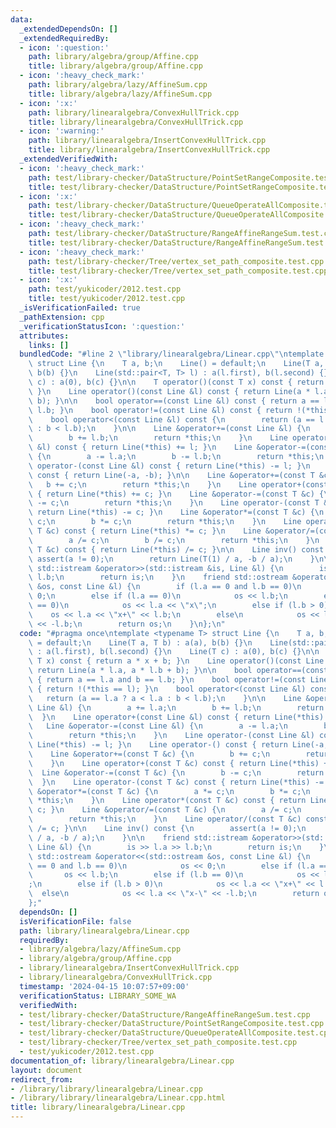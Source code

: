 ```yaml
---
data:
  _extendedDependsOn: []
  _extendedRequiredBy:
  - icon: ':question:'
    path: library/algebra/group/Affine.cpp
    title: library/algebra/group/Affine.cpp
  - icon: ':heavy_check_mark:'
    path: library/algebra/lazy/AffineSum.cpp
    title: library/algebra/lazy/AffineSum.cpp
  - icon: ':x:'
    path: library/linearalgebra/ConvexHullTrick.cpp
    title: library/linearalgebra/ConvexHullTrick.cpp
  - icon: ':warning:'
    path: library/linearalgebra/InsertConvexHullTrick.cpp
    title: library/linearalgebra/InsertConvexHullTrick.cpp
  _extendedVerifiedWith:
  - icon: ':heavy_check_mark:'
    path: test/library-checker/DataStructure/PointSetRangeComposite.test.cpp
    title: test/library-checker/DataStructure/PointSetRangeComposite.test.cpp
  - icon: ':x:'
    path: test/library-checker/DataStructure/QueueOperateAllComposite.test.cpp
    title: test/library-checker/DataStructure/QueueOperateAllComposite.test.cpp
  - icon: ':heavy_check_mark:'
    path: test/library-checker/DataStructure/RangeAffineRangeSum.test.cpp
    title: test/library-checker/DataStructure/RangeAffineRangeSum.test.cpp
  - icon: ':heavy_check_mark:'
    path: test/library-checker/Tree/vertex_set_path_composite.test.cpp
    title: test/library-checker/Tree/vertex_set_path_composite.test.cpp
  - icon: ':x:'
    path: test/yukicoder/2012.test.cpp
    title: test/yukicoder/2012.test.cpp
  _isVerificationFailed: true
  _pathExtension: cpp
  _verificationStatusIcon: ':question:'
  attributes:
    links: []
  bundledCode: "#line 2 \"library/linearalgebra/Linear.cpp\"\ntemplate <typename T>\
    \ struct Line {\n    T a, b;\n    Line() = default;\n    Line(T a, T b) : a(a),\
    \ b(b) {}\n    Line(std::pair<T, T> l) : a(l.first), b(l.second) {}\n    Line(T\
    \ c) : a(0), b(c) {}\n\n    T operator()(const T x) const { return a * x + b;\
    \ }\n    Line operator()(const Line &l) const { return Line(a * l.a, a * l.b +\
    \ b); }\n\n    bool operator==(const Line &l) const { return a == l.a and b ==\
    \ l.b; }\n    bool operator!=(const Line &l) const { return !(*this == l); }\n\
    \    bool operator<(const Line &l) const {\n        return (a == l.a ? a < l.a\
    \ : b < l.b);\n    }\n\n    Line &operator+=(const Line &l) {\n        a += l.a;\n\
    \        b += l.b;\n        return *this;\n    }\n    Line operator+(const Line\
    \ &l) const { return Line(*this) += l; }\n    Line &operator-=(const Line &l)\
    \ {\n        a -= l.a;\n        b -= l.b;\n        return *this;\n    }\n    Line\
    \ operator-(const Line &l) const { return Line(*this) -= l; }\n    Line operator-()\
    \ const { return Line(-a, -b); }\n\n    Line &operator+=(const T &c) {\n     \
    \   b += c;\n        return *this;\n    }\n    Line operator+(const T &c) const\
    \ { return Line(*this) += c; }\n    Line &operator-=(const T &c) {\n        b\
    \ -= c;\n        return *this;\n    }\n    Line operator-(const T &c) const {\
    \ return Line(*this) -= c; }\n    Line &operator*=(const T &c) {\n        a *=\
    \ c;\n        b *= c;\n        return *this;\n    }\n    Line operator*(const\
    \ T &c) const { return Line(*this) *= c; }\n    Line &operator/=(const T &c) {\n\
    \        a /= c;\n        b /= c;\n        return *this;\n    }\n    Line operator/(const\
    \ T &c) const { return Line(*this) /= c; }\n\n    Line inv() const {\n       \
    \ assert(a != 0);\n        return Line(T(1) / a, -b / a);\n    }\n\n    friend\
    \ std::istream &operator>>(std::istream &is, Line &l) {\n        is >> l.a >>\
    \ l.b;\n        return is;\n    }\n    friend std::ostream &operator<<(std::ostream\
    \ &os, const Line &l) {\n        if (l.a == 0 and l.b == 0)\n            os <<\
    \ 0;\n        else if (l.a == 0)\n            os << l.b;\n        else if (l.b\
    \ == 0)\n            os << l.a << \"x\";\n        else if (l.b > 0)\n        \
    \    os << l.a << \"x+\" << l.b;\n        else\n            os << l.a << \"x-\"\
    \ << -l.b;\n        return os;\n    }\n};\n"
  code: "#pragma once\ntemplate <typename T> struct Line {\n    T a, b;\n    Line()\
    \ = default;\n    Line(T a, T b) : a(a), b(b) {}\n    Line(std::pair<T, T> l)\
    \ : a(l.first), b(l.second) {}\n    Line(T c) : a(0), b(c) {}\n\n    T operator()(const\
    \ T x) const { return a * x + b; }\n    Line operator()(const Line &l) const {\
    \ return Line(a * l.a, a * l.b + b); }\n\n    bool operator==(const Line &l) const\
    \ { return a == l.a and b == l.b; }\n    bool operator!=(const Line &l) const\
    \ { return !(*this == l); }\n    bool operator<(const Line &l) const {\n     \
    \   return (a == l.a ? a < l.a : b < l.b);\n    }\n\n    Line &operator+=(const\
    \ Line &l) {\n        a += l.a;\n        b += l.b;\n        return *this;\n  \
    \  }\n    Line operator+(const Line &l) const { return Line(*this) += l; }\n \
    \   Line &operator-=(const Line &l) {\n        a -= l.a;\n        b -= l.b;\n\
    \        return *this;\n    }\n    Line operator-(const Line &l) const { return\
    \ Line(*this) -= l; }\n    Line operator-() const { return Line(-a, -b); }\n\n\
    \    Line &operator+=(const T &c) {\n        b += c;\n        return *this;\n\
    \    }\n    Line operator+(const T &c) const { return Line(*this) += c; }\n  \
    \  Line &operator-=(const T &c) {\n        b -= c;\n        return *this;\n  \
    \  }\n    Line operator-(const T &c) const { return Line(*this) -= c; }\n    Line\
    \ &operator*=(const T &c) {\n        a *= c;\n        b *= c;\n        return\
    \ *this;\n    }\n    Line operator*(const T &c) const { return Line(*this) *=\
    \ c; }\n    Line &operator/=(const T &c) {\n        a /= c;\n        b /= c;\n\
    \        return *this;\n    }\n    Line operator/(const T &c) const { return Line(*this)\
    \ /= c; }\n\n    Line inv() const {\n        assert(a != 0);\n        return Line(T(1)\
    \ / a, -b / a);\n    }\n\n    friend std::istream &operator>>(std::istream &is,\
    \ Line &l) {\n        is >> l.a >> l.b;\n        return is;\n    }\n    friend\
    \ std::ostream &operator<<(std::ostream &os, const Line &l) {\n        if (l.a\
    \ == 0 and l.b == 0)\n            os << 0;\n        else if (l.a == 0)\n     \
    \       os << l.b;\n        else if (l.b == 0)\n            os << l.a << \"x\"\
    ;\n        else if (l.b > 0)\n            os << l.a << \"x+\" << l.b;\n      \
    \  else\n            os << l.a << \"x-\" << -l.b;\n        return os;\n    }\n\
    };"
  dependsOn: []
  isVerificationFile: false
  path: library/linearalgebra/Linear.cpp
  requiredBy:
  - library/algebra/lazy/AffineSum.cpp
  - library/algebra/group/Affine.cpp
  - library/linearalgebra/InsertConvexHullTrick.cpp
  - library/linearalgebra/ConvexHullTrick.cpp
  timestamp: '2024-04-15 10:07:57+09:00'
  verificationStatus: LIBRARY_SOME_WA
  verifiedWith:
  - test/library-checker/DataStructure/RangeAffineRangeSum.test.cpp
  - test/library-checker/DataStructure/PointSetRangeComposite.test.cpp
  - test/library-checker/DataStructure/QueueOperateAllComposite.test.cpp
  - test/library-checker/Tree/vertex_set_path_composite.test.cpp
  - test/yukicoder/2012.test.cpp
documentation_of: library/linearalgebra/Linear.cpp
layout: document
redirect_from:
- /library/library/linearalgebra/Linear.cpp
- /library/library/linearalgebra/Linear.cpp.html
title: library/linearalgebra/Linear.cpp
---
```

